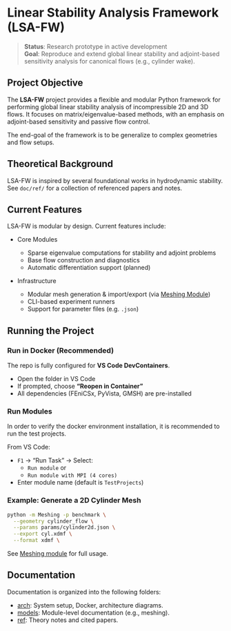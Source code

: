 # Linear Stability Analysis Framework (LSA-FW)

> **Status**: Research prototype in active development  
> **Goal**: Reproduce and extend global linear stability and adjoint-based sensitivity analysis for canonical flows (e.g., cylinder wake).

## Project Objective

The **LSA-FW** project provides a flexible and modular Python framework for performing global linear stability analysis of incompressible 2D and 3D flows.
It focuses on matrix/eigenvalue-based methods, with an emphasis on adjoint-based sensitivity and passive flow control.

The end-goal of the framework is to be generalize to complex geometries and flow setups.

## Theoretical Background

LSA-FW is inspired by several foundational works in hydrodynamic stability.
See `doc/ref/` for a collection of referenced papers and notes.

## Current Features

LSA-FW is modular by design.
Current features include:

- Core Modules
  - Sparse eigenvalue computations for stability and adjoint problems
  - Base flow construction and diagnostics
  - Automatic differentiation support (planned)

- Infrastructure
  - Modular mesh generation & import/export (via [Meshing Module](models/meshing.md))
  - CLI-based experiment runners
  - Support for parameter files (e.g. `.json`)

## Running the Project

### Run in Docker (Recommended)

The repo is fully configured for **VS Code DevContainers**.

- Open the folder in VS Code
- If prompted, choose **“Reopen in Container”**
- All dependencies (FEniCSx, PyVista, GMSH) are pre-installed

### Run Modules

In order to verify the docker environment installation, it is recommended to run the test projects.

From VS Code:

- `F1` → “Run Task” → Select:
  - `Run module` or
  - `Run module with MPI (4 cores)`
- Enter module name (default is `TestProjects`)


### Example: Generate a 2D Cylinder Mesh

```bash
python -m Meshing -p benchmark \
  --geometry cylinder_flow \
  --params params/cylinder2d.json \
  --export cyl.xdmf \
  --format xdmf \
```

See [Meshing module](./doc/models/meshing.md) for full usage.

## Documentation

Documentation is organized into the following folders:

- [arch](./doc/arc/_index.md): System setup, Docker, architecture diagrams.
- [models](./doc/models/_index.md): Module-level documentation (e.g., meshing).
- [ref](./doc/ref/): Theory notes and cited papers.
